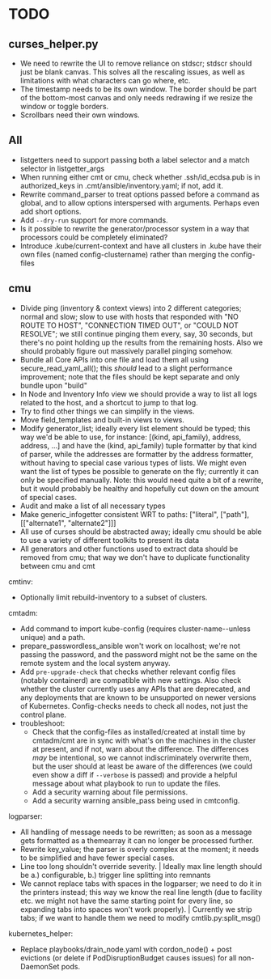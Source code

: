 # TODO

## curses_helper.py
* We need to rewrite the UI to remove reliance on stdscr; stdscr should just be blank
  canvas. This solves all the rescaling issues, as well as limitations with what characters
  can go where, etc.
* The timestamp needs to be its own window.
  The border should be part of the bottom-most canvas and only needs redrawing if we
  resize the window or toggle borders.
* Scrollbars need their own windows.

## All
* listgetters need to support passing both a label selector and a match selector
  in listgetter_args
* When running either cmt or cmu, check whether .ssh/id_ecdsa.pub is in authorized_keys
  in .cmt/ansible/inventory.yaml; if not, add it.
* Rewrite command_parser to treat options passed before a command as global,
  and to allow options interspersed with arguments.  Perhaps even add short options.
* Add `--dry-run` support for more commands.
* Is it possible to rewrite the generator/processor system in a way that processors
  could be completely eliminated?
* Introduce .kube/current-context and have all clusters in .kube have their own files
  (named config-clustername) rather than merging the config-files

## cmu
* Divide ping (inventory & context views) into 2 different categories;
  normal and slow; slow to use with hosts that responded with
  "NO ROUTE TO HOST", "CONNECTION TIMED OUT", or "COULD NOT RESOLVE";
  we still continue pinging them every, say, 30 seconds, but there's no point
  holding up the results from the remaining hosts. Also we should probably
  figure out massively parallel pinging somehow.
* Bundle all Core APIs into one file and load them all using secure_read_yaml_all();
  this *should* lead to a slight performance improvement;
  note that the files should be kept separate and only bundle upon "build"
* In Node and Inventory Info view we should provide a way to list all logs
  related to the host, and a shortcut to jump to that log.
* Try to find other things we can simplify in the views.
* Move field_templates and built-in views to views.
* Modify generator_list; ideally every list element should be typed;
  this way we'd be able to use, for instance:
  [(kind, api_family), address, address, ...]
  and have the (kind, api_family) tuple formatter by that kind of parser,
  while the addresses are formatter by the address formatter,
  without having to special case various types of lists.
  We might even want the list of types be possible to generate on the fly;
  currently it can only be specified manually.
  Note: this would need quite a bit of a rewrite, but it would probably be healthy
  and hopefully cut down on the amount of special cases.
* Audit and make a list of all necessary types
* Make generic_infogetter consistent WRT to paths:
  ["literal", ["path"], [["alternate1", "alternate2"]]]
* All use of curses should be abstracted away; ideally cmu should be able to use
  a variety of different toolkits to present its data
* All generators and other functions used to extract data should be removed from cmu;
  that way we don't have to duplicate functionality between cmu and cmt

cmtinv:
* Optionally limit rebuild-inventory to a subset of clusters.

cmtadm:
* Add command to import kube-config (requires cluster-name--unless unique) and a path.
* prepare_passwordless_ansible won't work on localhost; we're not passing the password,
  and the password might not be the same on the remote system and the local system anyway.
* Add `pre-upgrade-check` that checks whether relevant config files (notably containerd)
  are compatible with new settings. Also check whether the cluster currently uses
  any APIs that are deprecated, and any deployments that are known to be unsupported on
  newer versions of Kubernetes. Config-checks needs to check all nodes, not just
  the control plane.
* troubleshoot:
  * Check that the config-files as installed/created at install time by cmtadm/cmt
    are in sync with what's on the machines in the cluster at present, and if not,
    warn about the difference.
    The differences *may* be intentional, so we cannot indiscriminately overwrite them,
    but the user should at least be aware of the differences (we could even show a diff
    if `--verbose` is passed) and provide a helpful message about what playbook to
    run to update the files.
  * Add a security warning about file permissions.
  * Add a security warning ansible_pass being used in cmtconfig.

logparser:
* All handling of message needs to be rewritten; as soon as a message gets formatted as a themearray
  it can no longer be processed further.
* Rewrite key_value; the parser is overly complex at the moment; it needs to be simplified
  and have fewer special cases.
* Line too long shouldn't override severity.
  | Ideally max line length should be a.) configurable, b.) trigger line splitting into remnants
* We cannot replace tabs with spaces in the logparser; we need to do it in the printers instead;
  this way we know the real line length (due to facility etc. we might not have the same starting point
  for every line, so expanding tabs into spaces won't work properly).
  | Currently we strip tabs; if we want to handle them we need to modify cmtlib.py:split_msg()

kubernetes_helper:
* Replace playbooks/drain_node.yaml with cordon_node() + post evictions
  (or delete if PodDisruptionBudget causes issues) for all non-DaemonSet pods.
